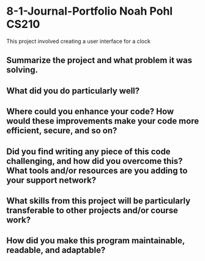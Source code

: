 # 8-1-Journal-Portfolio Noah Pohl CS210 
This project involved creating a user interface for a clock

## Summarize the project and what problem it was solving.

## What did you do particularly well?

## Where could you enhance your code? How would these improvements make your code more efficient, secure, and so on?

## Did you find writing any piece of this code challenging, and how did you overcome this? What tools and/or resources are you adding to your support network?

## What skills from this project will be particularly transferable to other projects and/or course work?


## How did you make this program maintainable, readable, and adaptable?
